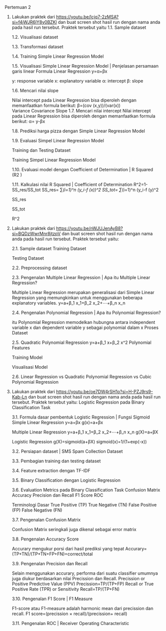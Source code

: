 Pertemuan 2
1.	Lakukan praktek dari https://youtu.be/lcjq7-2zMSA?si=f4jWJR6lY8y0BZKl  dan buat screen shot hasil run dengan nama anda pada hasil run tersebut. Praktek tersebut yaitu
     1.1.	Sample dataset
  	
     1.2.	Visualisasi dataset
  	
     1.3.	Transformasi dataset
  	
     1.4.	Training Simple Linear Regression Model
  	
     1.5.	Visualisasi Simple Linear Regression Model | Penjelasan persamaan garis linear
    	  Formula Linear Regression y=α+βx
  
      y: response variable
    	x: explanatory variable
    	α: intercept
    	β: slope
  	
     1.6. Mencari nilai slope

       Nilai intercept pada Linear Regression bisa diperoleh dengan memanfaatkan formula berikut: 
        β=(cov (x,y))/(var(x))  
        Variance
        Covariance
        Slope
    1.7. Mencari nilai intercept
      	Nilai intercept pada Linear Regression bisa diperoleh dengan memanfaatkan formula berikut:
      	α= y-βx
    
    1.8. Prediksi harga pizza dengan Simple Linear Regression Model
    
    1.9. Evaluasi Simpel Linear Regression Model
    
       Training dan Testing Dataset
        
       Training Simpel Linear Regression Model
  	
    1.10. Evaluasi model dengan Coefficient of Determination | R Squared (R2 )
  	
    1.11. Kalkulasi nilai R Squared | Coefficient of Determination
        R^2=1- SS_res/SS_tot 
        SS_res= ∑_(i=1)^n (y_i-f (x))^2
        SS_tot= ∑_(i=1)^n (y_i-f (y)^2
    
       SS_res
    
       SS_tot
    
       R^2
     
3. 	Lakukan praktek dari https://youtu.be/nWJUJenAyB8?si=BQDzWwrMnr8jtzpV  dan buat screen shot hasil run dengan nama anda pada hasil run tersebut. Praktek tersebut yaitu:

    2.1. Sample dataset
     	Training Dataset

   	  Testing Dataset

    2.2. Preprocessing dataset
 
  	2.3. Pengenalan Multiple Linear Regression | Apa itu Multiple Linear Regression?

       Multiple Linear Regression merupakan generalisasi dari Simple Linear Regression yang memungkinkan untuk menggunakan beberapa explanatory variables.
       y=a+β_1 x_1+β_2 x_2+⋯+β_n x_n
 
    2.4. Pengenalan Polynomial Regression | Apa itu Polynomial Regression?
   	
       itu Polynomial Regression memodelkan hubungna antara independent variable x dan dependent variable y sebagai polynomial dalam x
       Proses Dataset
  
    2.5. Quadratic Polynomial Regression
         y=a+β_1 x+β_2 x^2
         Polynomial Features

   	   Training Model
     
       Visualisasi Model
  
    2.6. Linear Regression vs Quadratic Polynomial Regression vs Cubic Polynomial Regression   

5. Lakukan praktek dari https://youtu.be/oe7DW4rSH1o?si=H-PZJ9rs9-Kab-Ln  dan buat screen shot hasil run dengan nama anda pada hasil run tersebut. Praktek tersebut yaitu:
   Logistic Regression pada Binary Classification Task
   
   3.1. Formula dasar pembentuk Logistic Regression | Fungsi Sigmoid
     Simple Linear Regression
       y=a+βx
       g(x)=a+βx
   
     Multiple Linear Regression
	    y=a+β_1 x_1+β_2 x_2+⋯+β_n x_n
	    g(X)=a+βX
   
    Logistic Regression
	    g(X)=sigmoid(a+βX)
	    sigmoid(x)=1/(1+exp⁡(-x))

   3.2. Persiapan dataset | SMS Spam Collection Dataset

   3.3. Pembagian training dan testing dataset

   3.4. Feature extraction dengan TF-IDF

   3.5. Binary Classification dengan Logistic Regression

   3.6. Evaluation Metrics pada Binary Classification Task
       Confusion Matrix
       Accuracy
  	   Precision dan Recall
  	   F1 Score
  	   ROC
   
     Terminologi Dasar
       True Positive (TP)
       True Negative (TN)
       False Positive (FP)
  	   False Negative (FN)
   
   3.7. Pengenalan Confusion Matrix
   
     Confusion Matrix seringkali juga dikenal sebagai error matrix
 
 
	3.8. Pengenalan Accuracy Score
   
     Accurary mengukur porsi dari hasil prediksi yang tepat
     Accurary=(TP+TN)/(TP+TN+FP+FN)=correct/total
 
	3.9. Pengenalan Precision dan Recall
   
      Selain menggunakan accurary, performa dari suatu classifier umumnya juga diukur berdasarkan nilai Precission dan Recall.
      Precission or Positive Predictive Value (PPV)
      Precission=TP/(TP+FP) 
      Recall or True Positive Rate (TPR) or Sensitivity
      Recall=TP/(TP+FN)
   
   3.10. Pengenalan F1 Score | F1 Measure
   
      F1-score atau F1-measure adalah harmonic mean dari precission dan recall.
      F1 score=(precission × recall)/(precission+ recall) 

   3.11. Pengenalan ROC | Receiver Operating Characteristic
 






